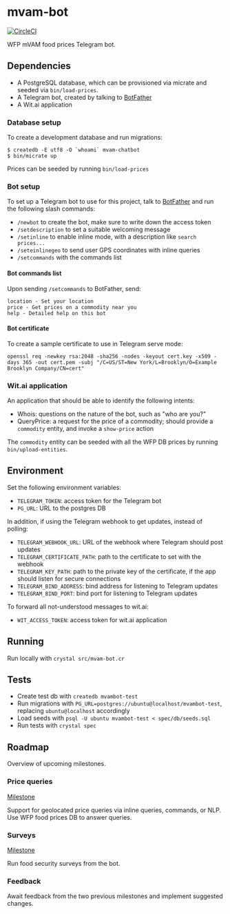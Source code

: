 # mvam-bot

[![CircleCI](https://circleci.com/gh/instedd/mvam-chatbot/tree/master.svg?style=svg&circle-token=5ae2f59b63a0f6b8e7451ea53cdbb4cfc8e23c88)](https://circleci.com/gh/instedd/mvam-chatbot/tree/master)

WFP mVAM food prices Telegram bot.

## Dependencies

* A PostgreSQL database, which can be provisioned via micrate and seeded via `bin/load-prices`.
* A Telegram bot, created by talking to [BotFather](telegram.me/BotFather)
* A Wit.ai application

### Database setup

To create a development database and run migrations:
```
$ createdb -E utf8 -O `whoami` mvam-chatbot
$ bin/micrate up
```

Prices can be seeded by running `bin/load-prices`

### Bot setup

To set up a Telegram bot to use for this project, talk to [BotFather](telegram.me/BotFather) and run the following slash commands:

* `/newbot` to create the bot, make sure to write down the access token
* `/setdescription` to set a suitable welcoming message
* `/setinline` to enable inline mode, with a description like `search prices...`
* `/seteinlinegeo` to send user GPS coordinates with inline queries
* `/setcommands` with the commands list

#### Bot commands list

Upon sending `/setcommands` to BotFather, send:
```
location - Set your location
price - Get prices on a commodity near you
help - Detailed help on this bot
```

#### Bot certificate

To create a sample certificate to use in Telegram serve mode:
```
openssl req -newkey rsa:2048 -sha256 -nodes -keyout cert.key -x509 -days 365 -out cert.pem -subj "/C=US/ST=New York/L=Brooklyn/O=Example Brooklyn Company/CN=cert"
```

### Wit.ai application

An application that should be able to identify the following intents:
* Whois: questions on the nature of the bot, such as "who are you?"
* QueryPrice: a request for the price of a commodity; should provide a `commodity` entity, and invoke a `show-price` action

The `commodity` entity can be seeded with all the WFP DB prices by running `bin/upload-entities`.

## Environment

Set the following environment variables:

* `TELEGRAM_TOKEN`: access token for the Telegram bot
* `PG_URL`: URL to the postgres DB

In addition, if using the Telegram webhook to get updates, instead of polling:

* `TELEGRAM_WEBHOOK_URL`: URL of the webhook where Telegram should post updates
* `TELEGRAM_CERTIFICATE_PATH`: path to the certificate to set with the webhook
* `TELEGRAM_KEY_PATH`: path to the private key of the certificate, if the app should listen for secure connections
* `TELEGRAM_BIND_ADDRESS`: bind address for listening to Telegram updates
* `TELEGRAM_BIND_PORT`: bind port for listening to Telegram updates

To forward all not-understood messages to wit.ai:

* `WIT_ACCESS_TOKEN`: access token for wit.ai application

## Running

Run locally with `crystal src/mvam-bot.cr`

## Tests

* Create test db with `createdb mvambot-test`
* Run migrations with `PG_URL=postgres://ubuntu@localhost/mvambot-test`, replacing `ubuntu@localhost` accordingly
* Load seeds with `psql -U ubuntu mvambot-test < spec/db/seeds.sql`
* Run tests with `crystal spec`

## Roadmap

Overview of upcoming milestones.

### Price queries

[Milestone](https://github.com/instedd/mvam-chatbot/milestones/Version%201.0%20-%20Price%20Queries)

Support for geolocated price queries via inline queries, commands, or NLP.
Use WFP food prices DB to answer queries.

### Surveys

[Milestone](https://github.com/instedd/mvam-chatbot/milestones/2/edit)

Run food security surveys from the bot.

### Feedback

Await feedback from the two previous milestones and implement suggested changes.
